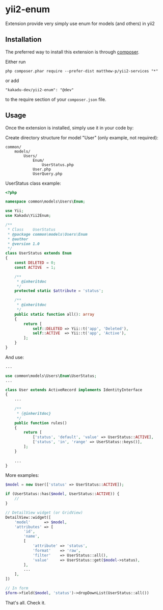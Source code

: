 # yii2-enum
Extension provide very simply use enum for models (and others) in yii2

Installation
------------

The preferred way to install this extension is through [composer](http://getcomposer.org/download/).

Either run

```
php composer.phar require --prefer-dist matthew-p/yii2-services "*"
```

or add

```
"kakadu-dev/yii2-enum": "@dev"
```

to the require section of your `composer.json` file.

Usage
-----

Once the extension is installed, simply use it in your code by:

Create directory structure for model "User" (only example, not required):

```
common/  
    models/    
        Users/  
            Enum/
                UserStatus.php
            User.php
            UserQuery.php
```

UserStatus class example:
```php
<?php

namespace common\models\Users\Enum;

use Yii;
use Kakadu\Yii2Enum;

/**
 * Class    UserStatus
 * @package common\models\Users\Enum
 * @author  
 * @version 1.0
 */
class UserStatus extends Enum
{
    const DELETED = 0;
    const ACTIVE  = 1;

    /**
     * @inheritdoc
     */
    protected static $attribute = 'status';

    /**
     * @inheritdoc
     */
    public static function all(): array
    {
        return [
            self::DELETED => Yii::t('app', 'Deleted'),
            self::ACTIVE  => Yii::t('app', 'Active'),
        ];
    }
}
```

And use:

```php
...

use common\models\Users\Enum\UserStatus;
...

class User extends ActiveRecord implements IdentityInterface
{
    ...
    
    /**
     * {@inheritdoc}
     */
    public function rules()
    {
        return [
            ['status', 'default', 'value' => UserStatus::ACTIVE],
            ['status', 'in', 'range' => UserStatus::keys()],
        ];
    }
    
    ...
}
```

More examples:
```php
$model = new User(['status' => UserStatus::ACTIVE]);

if (UserStatus::has($model, UserStatus::ACTIVE)) {
    //
}

// DetailView widget (or GridView)
DetailView::widget([
    'model'      => $model,
    'attributes' => [
        'id',
        'name',
        [
            'attribute' => 'status',
            'format'    => 'raw',
            'filter'    => UserStatus::all(),
            'value'     => UserStatus::get($model->status),
        ],
        ...
    ],
])

// In form
$form->field($model, 'status')->dropDownList(UserStatus::all())
```

That's all. Check it.